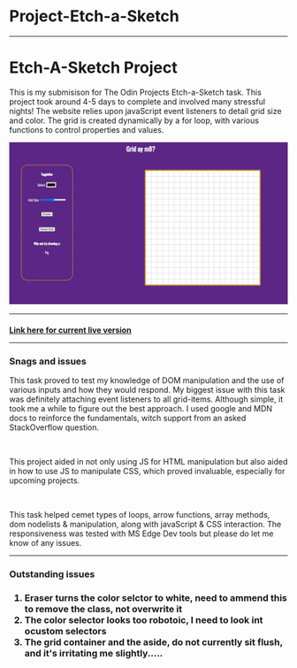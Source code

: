 # Project-Etch-a-Sketch

<hr>

<h1> Etch-A-Sketch Project </h1> 

<p> This is my submisison for The Odin Projects Etch-a-Sketch task. This project took around 4-5 days to complete and involved many stressful nights! The website relies upon javaScript event listeners to detail grid size and color. The grid is created dynamically by a for loop, with various functions to control properties and values. </p> 

![Image of the home screen](/imgs/Screenshot.jpg)

<hr>

<a href ="https://venexcon.github.io/Project-Etch-a-Sketch/" target="_blank"><h4> Link here for current live version</p></a>

<hr> 

<h3> Snags and issues </h3> 
<p> This task proved to test my knowledge of DOM manipulation and the use of various inputs and how they would respond. My biggest issue with this task was definitely attaching event listeners to all grid-items. Although simple, it took me a while to figure out the best approach. I used google and MDN docs to reinforce the fundamentals, witch support from an asked StackOverflow question.</p>
<br>

<p> This project aided in not only using JS for HTML manipulation but also aided in how to use JS to manipulate CSS, which proved invaluable, especially for upcoming projects. </P>

<br>

<p> This task helped cemet types of loops, arrow functions, array methods, dom nodelists & manipulation, along with javaScript & CSS interaction. The responsiveness was tested with MS Edge Dev tools but please do let me know of any issues. <p>

  <hr> 
  <h3> Outstanding issues <h3> 
  <ol><p>
    <li>Eraser turns the color selctor to white, need to ammend this to remove the class, not overwrite it </li> 
    <li>The color selector looks too robotoic, I need to look int ocustom selectors </li>
    <li>The grid container and the aside, do not currently sit flush, and it's irritating me slightly..... </li> 
    </p></ol>

